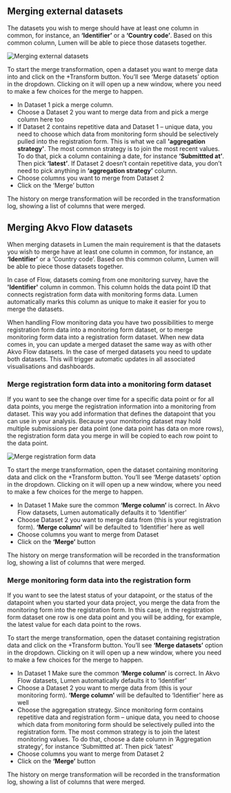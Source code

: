 ## Merging external datasets
The datasets you wish to merge should have at least one column in common, for instance, an **‘Identifier’** or a **‘Country code’**. Based on this common column, Lumen will be able to piece those datasets together.  


![Merging external datasets](media/merge_external_datasets.gif)

To start the merge transformation, open a dataset you want to merge data into  and click on the +Transform button. You’ll see ‘Merge datasets’ option in the dropdown. Clicking on it will open up a new window, where you need to make a few choices for the merge to happen.  

- In Dataset 1 pick a merge column.
- Choose a Dataset 2 you want to merge data from and pick a merge column here too
- If Dataset 2 contains repetitive data and Dataset 1 – unique data, you need to choose which data from monitoring form should be selectively pulled into the registration form. This is what we call **'aggregation strategy'**. The most common strategy is to join the most recent values. To do that, pick a column containing a date, for instance **‘Submittted at’**. Then pick **‘latest’**. If Dataset 2 doesn’t contain repetitive data, you don’t need to pick anything in **‘aggregation strategy’** column.
- Choose columns you want to merge from Dataset 2 
- Click on the ‘Merge’ button
 

The history on merge transformation will be recorded in the transformation log, showing a list of columns that were merged.


## Merging Akvo Flow datasets
When merging datasets in Lumen the main requirement is that the datasets you wish to merge have at least one column in common, for instance, an **‘Identifier’** or a ‘Country code’. Based on this common column, Lumen will be able to piece those datasets together.    

In case of Flow, datasets coming from one monitoring survey, have the **'Identifier'** column in common. This column holds the data point ID that connects registration form data with monitoring forms data. Lumen automatically marks this column as unique to make it easier for you to merge the datasets. 

When handling Flow monitoring data you have two possibilities to  merge registration form data into a monitoring form dataset, or to merge monitoring form data into a registration form dataset. When new data comes in, you can update a merged dataset the same way as with other Akvo Flow datasets. In the case of merged datasets you need to update both datasets. This will trigger automatic updates in all associated visualisations and dashboards.  

### Merge registration form data into a  monitoring form dataset
If you want to see the change over time for a specific data point or for all data points, you merge the registration information into a monitoring from dataset. This way you add information that defines the datapoint that you can use in your analysis. Because your monitoring dataset may hold multiple submissions per data point (one data point has data on more rows), the registration form data you merge in will be copied to each row point to the data point.

![Merge registration form data](media/merge_registration_form_data.gif)


To start the merge transformation, open the dataset containing monitoring data and click on the +Transform button. You’ll see ‘Merge datasets’ option in the dropdown. Clicking on it will open up a new window, where you need to make a few choices for the merge to happen.  

- In Dataset 1 Make sure the common **‘Merge column’** is correct. In Akvo Flow datasets, Lumen automatically defaults it to ‘Identifier’
- Choose Dataset 2 you want to merge data from (this is your registration form). **‘Merge column’** will be defaulted to ‘Identifier’ here as well
- Choose columns you want to merge from Dataset 
- Click on the **‘Merge’** button
 
The history on merge transformation will be recorded in the transformation log, showing a list of columns that were merged.


### Merge monitoring form data into the registration form 
If you want to see the latest status of your datapoint, or the status of the datapoint when you started your data project, you merge the data from the monitoring form into the registration form. In this case, in the registration form dataset one row is one data point and you will be adding, for example, the latest value for each data point to the rows.  

To start the merge transformation, open the dataset containing registration data and click on the +Transform button. You’ll see **‘Merge datasets’** option in the dropdown. Clicking on it will open up a new window, where you need to make a few choices for the merge to happen.  

- In Dataset 1 Make sure the common **‘Merge column’** is correct. In Akvo Flow datasets, Lumen automatically defaults it to ‘Identifier’
- Choose a Dataset 2 you want to merge data from (this is your monitoring form). **‘Merge column’** will be defaulted to ‘Identifier’ here as well
- Choose the aggregation strategy. Since monitoring form contains repetitive data and registration form – unique data, you need to choose which data from monitoring form should be selectively pulled into the registration form. The most common strategy is to join the latest monitoring values. To do that, choose a date column in ‘Aggregation strategy’, for instance ‘Submittted at’. Then pick ‘latest'
- Choose columns you want to merge from Dataset 2 
- Click on the **‘Merge’** button

The history on merge transformation will be recorded in the transformation log, showing a list of columns that were merged.